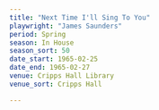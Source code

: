 ```yaml
---
title: "Next Time I'll Sing To You"
playwright: "James Saunders"
period: Spring
season: In House
season_sort: 50
date_start: 1965-02-25
date_end: 1965-02-27
venue: Cripps Hall Library
venue_sort: Cripps Hall

---
```

